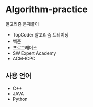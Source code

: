 # Algorithm-practice
알고리즘 문제풀이

* TopCoder 알고리즘 트레이닝
* 백준
* 프로그래머스
* SW Expert Academy
* ACM-ICPC

## 사용 언어
* C++
* JAVA
* Python
